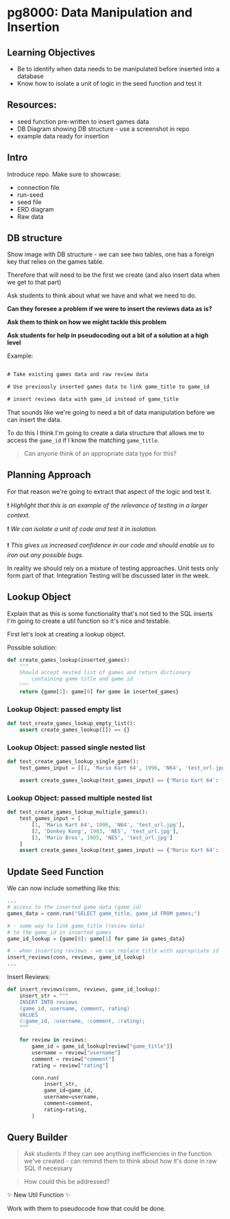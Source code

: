 # pg8000: Data Manipulation and Insertion

## Learning Objectives

- Be to identify when data needs to be manipulated before inserted into a database
- Know how to isolate a unit of logic in the seed function and test it

## Resources:

- seed function pre-written to insert games data
- DB Diagram showing DB structure - use a screenshot in repo
- example data ready for insertion

## Intro

Introduce repo. Make sure to showcase:

- connection file
- run-seed
- seed file
- ERD diagram
- Raw data

## DB structure

Show image with DB structure - we can see two tables, one has a foreign key that relies on the games table.

Therefore that will need to be the first we create (and also insert data when we get to that part)

Ask students to think about what we have and what we need to do.

**Can they foresee a problem if we were to insert the reviews data as is?**

**Ask them to think on how we might tackle this problem**

**Ask students for help in pseudocoding out a bit of a solution at a high level**

Example:

```txt

# Take existing games data and raw review data

# Use previously inserted games data to link game_title to game_id

# insert reviews data with game_id instead of game_title

```

That sounds like we're going to need a bit of data manipulation before we can insert the data.

To do this I think I'm going to create a data structure that allows me to access the `game_id` if I know the matching `game_title`.

> Can anyone think of an appropriate data type for this?

## Planning Approach

For that reason we're going to extract that aspect of the logic and test it.

❗ _Highlight that this is an example of the relevance of testing in a larger context._

❗ _We can isolate a unit of code and test it in isolation._

❗ _This gives us increased confidence in our code and should enable us to iron out any possible bugs._

In reality we should rely on a mixture of testing approaches. Unit tests only form part of that. Integration Testing will be discussed later in the week.

## Lookup Object

Explain that as this is some functionality that's not tied to the SQL inserts I'm going to create a util function so it's nice and testable.

First let's look at creating a lookup object.

Possible solution:

```py
def create_games_lookup(inserted_games):
    """
    Should accept nested list of games and return dictionary
        containing game title and game id
    """
    return {game[1]: game[0] for game in inserted_games}
```

### Lookup Object: passed empty list

```py
def test_create_games_lookup_empty_list():
    assert create_games_lookup([]) == {}
```

### Lookup Object: passed single nested list

```py
def test_create_games_lookup_single_game():
    test_games_input = [[1, 'Mario Kart 64', 1996, 'N64', 'test_url.jpg']]

    assert create_games_lookup(test_games_input) == {'Mario Kart 64': 1}
```

### Lookup Object: passed multiple nested list

```py
def test_create_games_lookup_multiple_games():
    test_games_input = [
        [1, 'Mario Kart 64', 1996, 'N64', 'test_url.jpg'],
        [2, 'Donkey Kong', 1983, 'NES', 'test_url.jpg'],
        [3, 'Mario Bros', 1985, 'NES', 'test_url.jpg']
    ]
    assert create_games_lookup(test_games_input) == {'Mario Kart 64': 1, 'Donkey Kong': 2, 'Mario Bros': 3}
```

## Update Seed Function

We can now include something like this:

```py
...
# access to the inserted game data (game_id)
games_data = conn.run("SELECT game_title, game_id FROM games;")

# - some way to link game_title (review data)
# to the game_id in inserted games
game_id_lookup = {game[0]: game[1] for game in games_data}

# - when inserting reviews - we can replace title with appropriate id
insert_reviews(conn, reviews, game_id_lookup)
...
```

Insert Reviews:

```py
def insert_reviews(conn, reviews, game_id_lookup):
    insert_str = """
    INSERT INTO reviews
    (game_id, username, comment, rating)
    VALUES
    (:game_id, :username, :comment, :rating);
    """

    for review in reviews:
        game_id = game_id_lookup[review["game_title"]]
        username = review["username"]
        comment = review["comment"]
        rating = review["rating"]

        conn.run(
            insert_str,
            game_id=game_id,
            username=username,
            comment=comment,
            rating=rating,
        )
```

## Query Builder

> Ask students if they can see anything inefficiencies in the function we've created - can remind them to think about how it's done in raw SQL if necessary

> How could this be addressed?

✨ New Util Function ✨

Work with them to pseudocode how that could be done.
